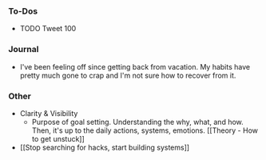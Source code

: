 ### To-Dos
- TODO Tweet 100
### Journal
- I've been feeling off since getting back from vacation. My habits have pretty much gone to crap and I'm not sure how to recover from it.
### Other
- Clarity & Visibility
	- Purpose of goal setting. Understanding the why, what, and how. Then, it's up to the daily actions, systems, emotions.
[[Theory - How to get unstuck]]	
- [[Stop searching for hacks, start building systems]]